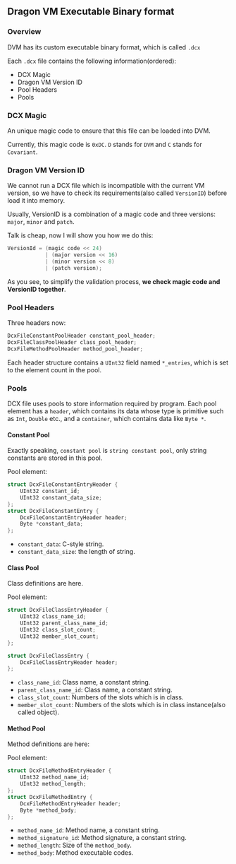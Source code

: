 ## Dragon VM Executable Binary format

### Overview
DVM has its custom executable binary format, which is called `.dcx`

Each `.dcx` file contains the following information(ordered):
* DCX Magic
* Dragon VM Version ID
* Pool Headers
* Pools

### DCX Magic
An unique magic code to ensure that this file can be loaded into DVM.

Currently, this magic code is `0xDC`. `D` stands for `DVM` and `C` stands for `Covariant`.

### Dragon VM Version ID
We cannot run a DCX file which is incompatible with the current VM version,
so we have to check its requirements(also called `VersionID`) before load it into memory.

Usually, VersionID is a combination of a magic code and three versions: `major`, `minor` and `patch`.

Talk is cheap, now I will show you how we do this:
```C++
VersionId = (magic code << 24) 
            | (major version << 16) 
            | (minor version << 8) 
            | (patch version);
```
As you see, to simplify the validation process, **we check magic code and VersionID together**.

### Pool Headers
Three headers now:
```c++
DcxFileConstantPoolHeader constant_pool_header;
DcxFileClassPoolHeader class_pool_header;
DcxFileMethodPoolHeader method_pool_header;
```

Each header structure contains a `UInt32` field named `*_entries`, which is set to the element count in the pool.

### Pools
DCX file uses pools to store information required by program.
Each pool element has a `header`, which contains its data whose type is primitive such as `Int`, `Double` etc., 
and a `container`, which contains data like `Byte *`.

#### Constant Pool
Exactly speaking, `constant pool` is `string constant pool`, only string constants are stored in this pool.

Pool element:
```c++
struct DcxFileConstantEntryHeader {
    UInt32 constant_id;
    UInt32 constant_data_size;
};
struct DcxFileConstantEntry {
    DcxFileConstantEntryHeader header;
    Byte *constant_data;
};
```
* `constant_data`: C-style string.
* `constant_data_size`: the length of string.

#### Class Pool
Class definitions are here.

Pool element:
```c++
struct DcxFileClassEntryHeader {
    UInt32 class_name_id;
    UInt32 parent_class_name_id;
    UInt32 class_slot_count;
    UInt32 member_slot_count;
};

struct DcxFileClassEntry {
    DcxFileClassEntryHeader header;
};
```
* `class_name_id`: Class name, a constant string.
* `parent_class_name_id`: Class name, a constant string.
* `class_slot_count`: Numbers of the slots which is in class.
* `member_slot_count`: Numbers of the slots which is in class instance(also called object).

#### Method Pool
Method definitions are here:

Pool element:
```c++
struct DcxFileMethodEntryHeader {
    UInt32 method_name_id;
    UInt32 method_length;
};
struct DcxFileMethodEntry {
    DcxFileMethodEntryHeader header;
    Byte *method_body;
};
```
* `method_name_id`: Method name, a constant string.
* `method_signature_id`: Method signature, a constant string.
* `method_length`: Size of the `method_body`.
* `method_body`: Method executable codes.

